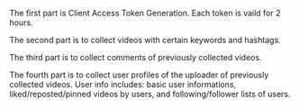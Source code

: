 The first part is Client Access Token Generation. Each token is vaild for 2 hours.

The second part is to collect videos with certain keywords and hashtags.

The third part is to collect comments of previously collected videos.

The fourth part is to collect user profiles of the uploader of previously collected videos. User info includes: basic user informations, liked/reposted/pinned videos by users, and following/follower lists of users.
